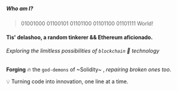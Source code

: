 
##### Who am I? 
> 01001000 01100101 01101100 01101100 01101111 World!

#### Tis' delashoo, a random tinkerer && Ethereum aficionado.

######  Exploring the limitless possibilities of `blockchain` 🌌 technology

**Forging** 🔥 the `god-demons` of ~Solidity~ , *repairing* *broken* *ones* *too*.

💡 Turning code into innovation, one line at a time.

